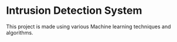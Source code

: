# Intrusion Detection System
This project is made using various Machine learning techniques and algorithms.
